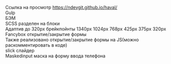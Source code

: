 Ссылка на просмотр https://ndevgit.github.io/haval/<br>
Gulp<br>
БЭМ<br>
SCSS разделен на блоки<br>
Адаптив до 320px брейкпойнты 1340px 1024px 768px 425px 375px 320px<br>
Fancybox открытие/закрытие формы<br>
Также реализовано открытие/закрытие формы на JS(можно раскомментировать в коде)<br>
slick слайдер<br>
Maskedinput маска на форму ввода телефона<br>

